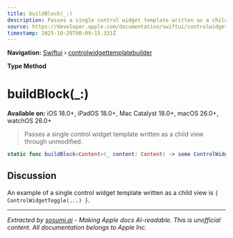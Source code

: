 ```yaml
---
title: buildBlock(_:)
description: Passes a single control widget template written as a child view through unmodified.
source: https://developer.apple.com/documentation/swiftui/controlwidgettemplatebuilder/buildblock(_:)
timestamp: 2025-10-29T00:09:15.331Z
---
```


**Navigation:** [Swiftui](/documentation/swiftui) › [controlwidgettemplatebuilder](/documentation/swiftui/controlwidgettemplatebuilder)

**Type Method**

# buildBlock(_:)

**Available on:** iOS 18.0+, iPadOS 18.0+, Mac Catalyst 18.0+, macOS 26.0+, watchOS 26.0+

> Passes a single control widget template written as a child view through unmodified.

```swift
static func buildBlock<Content>(_ content: Content) -> some ControlWidgetTemplate where Content : ControlWidgetTemplate
```

## Discussion

An example of a single control widget template written as a child view is `{ ControlWidgetToggle(...) }`.

---

*Extracted by [sosumi.ai](https://sosumi.ai) - Making Apple docs AI-readable.*
*This is unofficial content. All documentation belongs to Apple Inc.*
